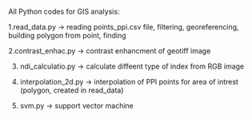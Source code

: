 All Python codes for GIS analysis:

  1.read_data.py -> reading points_ppi.csv file, filtering, georeferencing, building polygon from point, finding 
  
  2.contrast_enhac.py -> contrast enhancment of geotiff image
  
  3. ndi_calculatio.py -> calculate diffeent type of index from RGB image
     
  4. interpolation_2d.py -> interpolation of PPI points for area of intrest (polygon, created in read_data)
     
  6. svm.py -> support vector machine 
